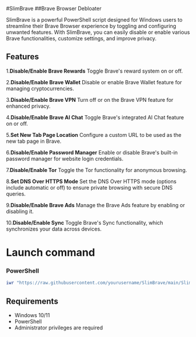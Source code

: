 #SlimBrave
##Brave Browser Debloater

SlimBrave is a powerful PowerShell script designed for Windows users to streamline their Brave Browser experience by toggling and configuring unwanted features. With SlimBrave, you can easily disable or enable various Brave functionalities, customize settings, and improve privacy.

## Features
1.**Disable/Enable Brave Rewards**
Toggle Brave's reward system on or off.

2.**Disable/Enable Brave Wallet**
Disable or enable Brave Wallet feature for managing cryptocurrencies.

3.**Disable/Enable Brave VPN**
Turn off or on the Brave VPN feature for enhanced privacy.

4.**Disable/Enable Brave AI Chat**
Toggle Brave's integrated AI Chat feature on or off.

5.**Set New Tab Page Location**
Configure a custom URL to be used as the new tab page in Brave.

6.**Disable/Enable Password Manager**
Enable or disable Brave's built-in password manager for website login credentials.

7.**Disable/Enable Tor**
Toggle the Tor functionality for anonymous browsing.

8.**Set DNS Over HTTPS Mode**
Set the DNS Over HTTPS mode (options include automatic or off) to ensure private browsing with secure DNS queries.

9.**Disable/Enable Brave Ads**
Manage the Brave Ads feature by enabling or disabling it.

10.**Disable/Enable Sync**
Toggle Brave's Sync functionality, which synchronizes your data across devices.

# Launch command

### PowerShell
```ps1
iwr "https://raw.githubusercontent.com/yourusername/SlimBrave/main/SlimBrave.ps1" -OutFile "SlimBrave.ps1"; .\SlimBrave.ps1
```

## Requirements

- Windows 10/11
- PowerShell
- Administrator privileges are required
